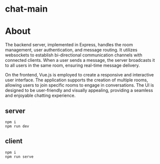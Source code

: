 # chat-main

# About
The backend server, implemented in Express, handles the room management, user authentication, and message routing. It utilizes websockets to establish bi-directional communication channels with connected clients. When a user sends a message, the server broadcasts it to all users in the same room, ensuring real-time message delivery.

On the frontend, Vue.js is employed to create a responsive and interactive user interface. The application supports the creation of multiple rooms, allowing users to join specific rooms to engage in conversations. The UI is designed to be user-friendly and visually appealing, providing a seamless and enjoyable chatting experience.

## server
```
npm i
npm run dev
```
## client
```
npm i
npm run serve
